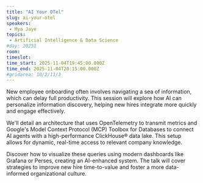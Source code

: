 ```yaml
---
title: "AI Your OTel"
slug: ai-your-otel
speakers:
 - Mya Jaye
topics: 
 - Artificial Intelligence & Data Science
#day: 20251
room: 
timeslot: 
time_start: 2025-11-04T19:45:00.000Z
time_end: 2025-11-04T20:15:00.000Z
#gridarea: 10/2/11/3
---
```


New employee onboarding often involves navigating a sea of information, which can delay full productivity. This session will explore how AI can personalize information discovery, helping new hires integrate more quickly and engage effectively.
 
We'll detail an architecture that uses OpenTelemetry to transmit metrics and Google's Model Context Protocol (MCP) Toolbox for Databases to connect AI agents with a high-performance ClickHouse® data lake. This setup allows for dynamic, real-time access to relevant company knowledge.
 
Discover how to visualize these queries using modern dashboards like Grafana or Perses, creating an AI-enhanced system. The talk will cover strategies to improve new hire time-to-value and foster a more data-informed organizational culture.
